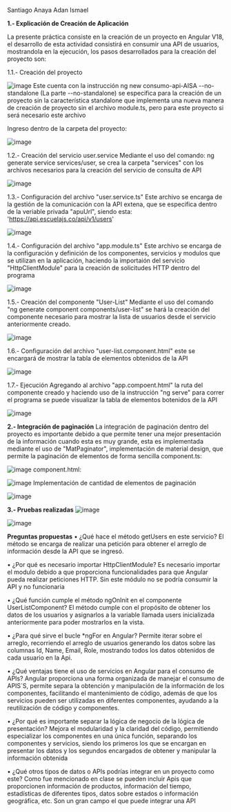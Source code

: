 Santiago Anaya Adan Ismael 

**1.- Explicación de Creación de Aplicación**

La presente práctica consiste en la creación de un proyecto en Angular V18, el desarrollo de esta actividad consistirá en consumir una API de usuarios, mostrandola en la ejecución, los pasos desarrollados para la creación del proyecto son:

1.1.- Creación del proyecto

![image](https://github.com/user-attachments/assets/967a21e0-a364-4c9e-a24e-bd74a805d5f8)
Este cuenta con la instrucción
ng new consumo-api-AISA --no-standalone (La parte --no-standalone) se especifica para la 
creación de un proyecto sin la característica standalone que implementa una nueva manera de creación de proyecto sin el archivo module.ts, pero para este proyecto si será necesario este archivo

Ingreso dentro de la carpeta del proyecto:

![image](https://github.com/user-attachments/assets/cdc93e2e-787d-41e0-ade5-2f3a1c4d8fc1)

1.2.- Creación del servicio user.service
Mediante el uso del comando: ng generate service services/user, se crea la carpeta "services" con los archivos necesarios para la creación del servicio de consulta de API

![image](https://github.com/user-attachments/assets/51c8c7d5-4052-44e8-b756-7f2202fcf239)

1.3.- Configuración del archivo "user.service.ts"
Este archivo se encarga de la gestión de la comunicación con la API extena, que se especifica dentro de la veriable privada "apuUrl", siendo esta: 'https://api.escuelajs.co/api/v1/users'

![image](https://github.com/user-attachments/assets/e8457ae6-a30e-4be7-99ac-df5f7c2d8a82)

1.4.- Configuración del archivo "app.module.ts"
Este archivo se encarga de la configuración y definición de los componentes, servicios y modulos que se utilizan en la aplicación, haciendo la importaión del servicio "HttpClientModule" para la creación de solicitudes HTTP dentro del programa

![image](https://github.com/user-attachments/assets/d1e3350c-175a-4fc9-bc23-ca57e353c76b)

1.5.- Creación del componente "User-List"
Mediante el uso del comando "ng generate component components/user-list" se hará la creación del componente necesario para mostrar la lista de usuarios desde el servicio anteriormente creado.

![image](https://github.com/user-attachments/assets/89982563-7bd5-4b89-8642-5c6559019668)

1.6.- Configuración del archivo "user-list.component.html" este se encargará de mostrar la tabla de elementos obtenidos de la API

![image](https://github.com/user-attachments/assets/79203eec-a723-4471-9d73-6e5aab512578)

1.7.- Ejecución
Agregando al archivo "app.compoent.html" la ruta del componente creado <app-user-list></app-user-list> y haciendo uso de la instrucción "ng serve" para correr el programa se puede visualizar la tabla de elementos botenidos de la API

![image](https://github.com/user-attachments/assets/6d806c51-4274-4b26-91e6-677a52f3b7a7)

**2.- Integración de paginación**
La integración de paginación dentro del proyecto es importante debido a que permite tener una mejor presentación de la información cuando esta es muy grande, esta es implementada mediante el uso de "MatPaginator", implementación de material design, que permite la paginación de elementos de forma sencilla 
component.ts:

![image](https://github.com/user-attachments/assets/c3ec9792-a15c-4a23-8ce7-c8432cb06fb0)
component.html:

![image](https://github.com/user-attachments/assets/3ffc343d-d086-4729-a2b5-abd682c7b193)
Implementación de cantidad de elementos de paginación

![image](https://github.com/user-attachments/assets/05089a34-d9ff-4991-a56a-5cdde6b5ad3c)

**3.- Pruebas realizadas**
![image](https://github.com/user-attachments/assets/c5045b72-f493-4f8c-a17f-ec6901d0deb3)

![image](https://github.com/user-attachments/assets/70610689-941b-4054-9064-ccc7b77d4399)

**Preguntas propuestas**
•	¿Qué hace el método getUsers en este servicio?
El método se encarga de realizar una petición para obtener el arreglo de información desde la API que se ingresó.

•	¿Por qué es necesario importar HttpClientModule?
Es necesario importar el modulo debido a que proporciona funcionalidades para que Angular pueda realizar peticiones HTTP. Sin este módulo no se podría consumir la API y no funcionaria 

•	¿Qué función cumple el método ngOnInit en el componente UserListComponent?
El método cumple con el propósito de obtener los datos de los usuarios y asignarlos a la variable llamada users inicializada anteriormente para poder mostrarlos en la vista.

•	¿Para qué sirve el bucle *ngFor en Angular?
Permite iterar sobre el arreglo, recorriendo el arreglo de usuarios generando los datos sobre las columnas Id, Name, Email, Role, mostrando todos los datos obtenidos de cada usuario en la Api.

•	¿Qué ventajas tiene el uso de servicios en Angular para el consumo de APIs?
Angular proporciona una forma organizada de manejar el consumo de APIS´S, permite separa la obtención y manipulación de la información de los componentes, facilitando el mantenimiento de código, además de que los servicios pueden ser utilizadas en diferentes componentes, ayudando a la reutilización de código y componentes.

•	¿Por qué es importante separar la lógica de negocio de la lógica de presentación?
Mejora el modularidad y la claridad del código, permitiendo especializar los componentes en una única función, separando los componentes y servicios, siendo los primeros los que se encargan en presentar los datos y los segundos encargados de obtener y manipular la información obtenida

•	¿Qué otros tipos de datos o APIs podrías integrar en un proyecto como este?
Como fue mencionado en clase se pueden incluir Apis que proporcionen información de productos, información del tiempo, estadísticas de diferentes tipos, datos sobre estados o información geográfica, etc. Son un gran campo el que puede integrar una API


